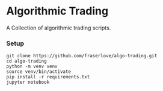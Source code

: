 # Algorithmic Trading
A Collection of algorithmic trading scripts.

### Setup
```
git clone https://github.com/fraserlove/algo-trading.git
cd algo-trading
python -m venv venv
source venv/bin/activate
pip install -r requirements.txt
jupyter notebook
```
